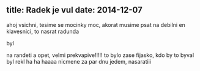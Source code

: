 title: Radek je vul
date: 2014-12-07
---

ahoj vsichni, tesime se mocinky moc, akorat musime psat na debilni en klavesnici, to nasrat
radunda

byl

na randeti a opet, velmi prekvapive!!!!! to bylo zase fijasko, kdo by to byval byl rekl ha ha haaaa
nicmene
za par dnu jedem, nasaratiii

